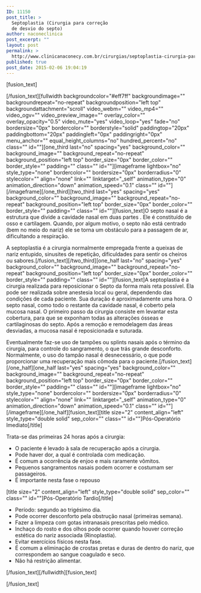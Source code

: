 ```yaml
---
ID: 11150
post_title: >
  Septoplastia (Cirurgia para correção
  de desvio do septo)
author: naconeclinica
post_excerpt: ""
layout: post
permalink: >
  http://www.clinicanaconecy.com.br/cirurgias/septoplastia-cirurgia-para-correcao-de-desvio-do-septo/
published: true
post_date: 2015-02-06 19:04:19
---
```

[fusion_text]

[/fusion_text][fullwidth backgroundcolor="#eff7ff" backgroundimage="" backgroundrepeat="no-repeat" backgroundposition="left top" backgroundattachment="scroll" video_webm="" video_mp4="" video_ogv="" video_preview_image="" overlay_color="" overlay_opacity="0.5" video_mute="yes" video_loop="yes" fade="no" bordersize="0px" bordercolor="" borderstyle="solid" paddingtop="20px" paddingbottom="20px" paddingleft="0px" paddingright="0px" menu_anchor="" equal_height_columns="no" hundred_percent="no" class="" id=""][one_third last="no" spacing="yes" background_color="" background_image="" background_repeat="no-repeat" background_position="left top" border_size="0px" border_color="" border_style="" padding="" class="" id=""][imageframe lightbox="no" style_type="none" bordercolor="" bordersize="0px" borderradius="0" stylecolor="" align="none" link="" linktarget="_self" animation_type="0" animation_direction="down" animation_speed="0.1" class="" id=""] <img alt="" src="http://www.clinicanaconecy.com.br/wp-content/uploads/2015/02/septoplastia.jpg" />[/imageframe][/one_third][two_third last="yes" spacing="yes" background_color="" background_image="" background_repeat="no-repeat" background_position="left top" border_size="0px" border_color="" border_style="" padding="" class="" id=""][fusion_text]O septo nasal é a estrutura que divide a cavidade nasal em duas partes . Ele é constituído de osso e cartilagem. Quando, por algum motivo, o septo não está centrado (bem no meio do nariz) ele se torna um obstáculo para a passagem de ar, dificultando a respiração.

A septoplastia é a cirurgia normalmente empregada frente a queixas de nariz entupido, sinusites de repetição, dificuldades para sentir os cheiros ou sabores.[/fusion_text][/two_third][one_half last="no" spacing="yes" background_color="" background_image="" background_repeat="no-repeat" background_position="left top" border_size="0px" border_color="" border_style="" padding="" class="" id=""][fusion_text]A septoplastia é a cirurgia realizada para reposicionar o Septo da forma mais reta possível. Ela pode ser realizada sobre anestesia local ou geral, dependendo das condições de cada paciente. Sua duração é aproximadamente uma hora. O septo nasal, como todo o restante da cavidade nasal, é coberto pela mucosa nasal. O primeiro passo da cirurgia consiste em levantar esta cobertura, para que se exponham todas as alterações ósseas e cartilaginosas do septo. Após a remoção e remodelagem das áreas desviadas, a mucosa nasal é reposicionada e suturada.

Eventualmente faz-se uso de tampões ou splints nasais após o término da cirurgia, para controle do sangramento, o que trás grande desconforto. Normalmente, o uso do tampão nasal é desnecessário, o que pode proporcionar uma recuperação mais cômoda para o paciente.[/fusion_text][/one_half][one_half last="yes" spacing="yes" background_color="" background_image="" background_repeat="no-repeat" background_position="left top" border_size="0px" border_color="" border_style="" padding="" class="" id=""][imageframe lightbox="no" style_type="none" bordercolor="" bordersize="0px" borderradius="0" stylecolor="" align="none" link="" linktarget="_self" animation_type="0" animation_direction="down" animation_speed="0.1" class="" id=""] <img alt="" src="http://www.clinicanaconecy.com.br/wp-content/uploads/2015/02/septoplastia02.jpg" />[/imageframe][/one_half][fusion_text][title size="2" content_align="left" style_type="double solid" sep_color="" class="" id=""]Pós-Operatório Imediato[/title]

Trata-se das primeiras 24 horas após a cirurgia:
<ul>
	<li>O paciente é levado à sala de recuperação após a cirurgia.</li>
	<li>Pode haver dor, a qual é controlada com medicação.</li>
	<li>É comum a ocorrência de enjoo e mais raramente vômitos.</li>
	<li>Pequenos sangramentos nasais podem ocorrer e costumam ser passageiros.</li>
	<li>É importante nesta fase o repouso</li>
</ul>
[title size="2" content_align="left" style_type="double solid" sep_color="" class="" id=""]Pós-Operatório Tardio[/title]
<ul>
	<li>Período: segundo ao trigésimo dia.</li>
	<li>Pode ocorrer desconforto pela obstrução nasal (primeiras semana).</li>
	<li>Fazer a limpeza com gotas intranasais prescritas pelo médico.</li>
	<li>Inchaço do rosto e dos olhos pode ocorrer quando houver correção estética do nariz associada (Rinoplastia).</li>
	<li>Evitar exercícios físicos nesta fase.</li>
	<li>É comum a eliminação de crostas pretas e duras de dentro do nariz, que correspondem ao sangue coagulado e seco.</li>
	<li>Não há restrição alimentar.</li>
</ul>
[/fusion_text][/fullwidth][fusion_text]

[/fusion_text]